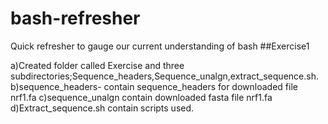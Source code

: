 # bash-refresher
Quick refresher to gauge our current understanding of bash
##Exercise1

a)Created folder called Exercise and three subdirectories;Sequence_headers,Sequence_unalgn,extract_sequence.sh.
b)sequence_headers- contain sequence_headers for downloaded file nrf1.fa
c)sequence_unalgn contain downloaded fasta file nrf1.fa
d)Extract_sequence.sh contain scripts used.

